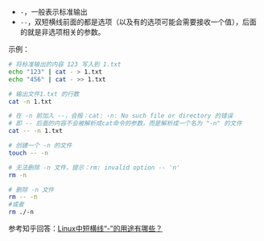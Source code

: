 - `-`，一般表示标准输出
- `--`，双短横线前面的都是选项（以及有的选项可能会需要接收一个值），后面的就是非选项相关的参数。

示例：
```bash
# 将标准输出的内容 123 写入到 1.txt
echo "123" | cat - > 1.txt
echo "456" | cat - >> 1.txt

# 输出文件1.txt 的行数
cat -n 1.txt

# 在 -n 前加入 --，会报：cat: -n: No such file or directory 的错误
# 即 -- 后面的内容不会被解析成cat命令的参数，而是解析成一个名为 "-n" 的文件
cat -- -n 1.txt

# 创建一个 -n 的文件
touch -- -n

# 无法删除 -n 文件，提示：rm: invalid option -- 'n'
rm -n

# 删除 -n 文件
rm -- -n
#或者
rm ./-n
```

参考知乎回答：[Linux中短横线“-”的用途有哪些？](https://www.zhihu.com/question/51941417)